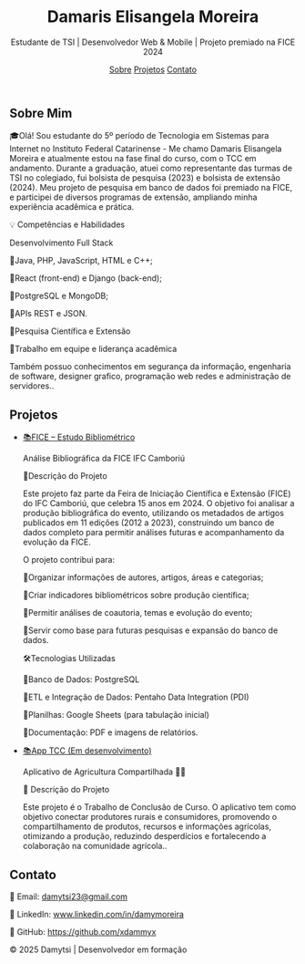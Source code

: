 
<header>
  <h1>Damaris Elisangela Moreira</h1>
  <p>Estudante de TSI | Desenvolvedor Web & Mobile | Projeto premiado na FICE 2024</p>
  <nav>
    <a href="#sobre">Sobre</a>
    <a href="#projetos">Projetos</a>
    <a href="#contato">Contato</a>
  </nav>
</header>

<section id="sobre">
  <h2>Sobre Mim</h2>
  <p>🎓Olá! Sou estudante do 5º período de Tecnologia em Sistemas para Internet no Instituto Federal Catarinense - Me chamo Damaris Elisangela Moreira e atualmente estou na fase final do curso, com o TCC em andamento.
Durante a graduação, atuei como representante das turmas de TSI no colegiado, fui bolsista de pesquisa (2023) e bolsista de extensão (2024). Meu projeto de pesquisa em banco de dados foi premiado na FICE, e participei de diversos programas de extensão, ampliando minha experiência acadêmica e prática.

💡 Competências e Habilidades

Desenvolvimento Full Stack

🔹Java, PHP, JavaScript, HTML e C++;

🔹React (front-end) e Django (back-end);

🔹PostgreSQL e MongoDB;

🔹APIs REST e JSON.

🔹Pesquisa Científica e Extensão

🔹Trabalho em equipe e liderança acadêmica

Também possuo conhecimentos em segurança da informação, engenharia de software, designer grafico, programação web redes e administração de servidores..</p>
  <p></p>
</section>

<section id="projetos">
  <h2>Projetos</h2>
  <ul class="projects">
    <li>
      <a href="https://github.com/damytsi/fice-estudo-bibliometrico" target="_blank" rel="noopener noreferrer">
        📚FICE – Estudo Bibliométrico
      </a>  
      <p>Análise Bibliográfica da FICE IFC Camboriú

  📌Descrição do Projeto

Este projeto faz parte da Feira de Iniciação Científica e Extensão (FICE) do IFC Camboriú, que celebra 15 anos em 2024. O objetivo foi analisar a produção bibliográfica do evento, utilizando os metadados de artigos publicados em 11 edições (2012 a 2023), construindo um banco de dados completo para permitir análises futuras e acompanhamento da evolução da FICE.

O projeto contribui para:

🔹Organizar informações de autores, artigos, áreas e categorias;

🔹Criar indicadores bibliométricos sobre produção científica;

🔹Permitir análises de coautoria, temas e evolução do evento;

🔹Servir como base para futuras pesquisas e expansão do banco de dados.

🛠Tecnologias Utilizadas

🔹Banco de Dados: PostgreSQL

🔹ETL e Integração de Dados: Pentaho Data Integration (PDI)

🔹Planilhas: Google Sheets (para tabulação inicial)

🔹Documentação: PDF e imagens de relatórios.</p>
    </li>
    <li>
      <a href="#" target="_blank" rel="noopener noreferrer">
        📚App TCC (Em desenvolvimento)
      </a>
      <p>Aplicativo de Agricultura Compartilhada 🌱📱

📌 Descrição do Projeto

Este projeto é o Trabalho de Conclusão de Curso. O aplicativo tem como objetivo conectar produtores rurais e consumidores, promovendo o compartilhamento de produtos, recursos e informações agrícolas, otimizando a produção, reduzindo desperdícios e fortalecendo a colaboração na comunidade agrícola..</p>
    </li>
    <!-- Adicione mais projetos aqui -->
  </ul>
</section>

<section id="contato">
  <h2>Contato</h2>
  <p>📧 Email: <a href="mailto:damytsi23@gmail.com">damytsi23@gmail.com</a></p>
  <p>🔗 LinkedIn: <a href="www.linkedin.com/in/damymoreira" target="_blank" rel="noopener noreferrer">www.linkedin.com/in/damymoreira</a></p>
  <p>🐙 GitHub: <a href="https://github.com/xdammyx" target="_blank" rel="noopener noreferrer">https://github.com/xdammyx</a></p>
</section>

<footer>
  &copy; 2025 Damytsi | Desenvolvedor em formação
</footer>

</body>
</html>
